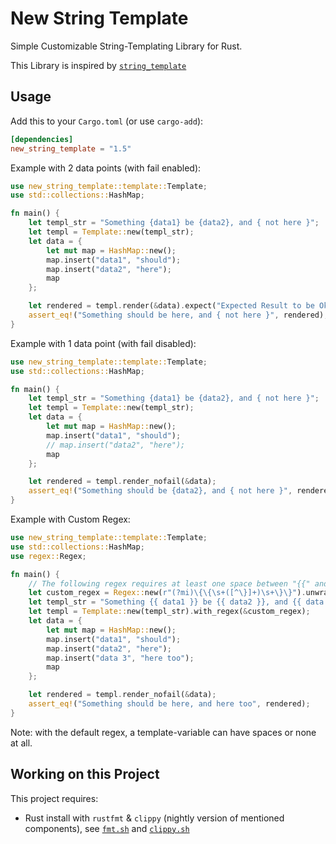 # New String Template

Simple Customizable String-Templating Library for Rust.

This Library is inspired by [`string_template`](https://github.com/michaelr524/string_template)

## Usage

Add this to your `Cargo.toml` (or use `cargo-add`):

```toml
[dependencies]
new_string_template = "1.5"
```

Example with 2 data points (with fail enabled):

```rust
use new_string_template::template::Template;
use std::collections::HashMap;

fn main() {
    let templ_str = "Something {data1} be {data2}, and { not here }";
    let templ = Template::new(templ_str);
    let data = {
        let mut map = HashMap::new();
        map.insert("data1", "should");
        map.insert("data2", "here");
        map
    };

    let rendered = templ.render(&data).expect("Expected Result to be Ok");
    assert_eq!("Something should be here, and { not here }", rendered);
}
```

Example with 1 data point (with fail disabled):

```rust
use new_string_template::template::Template;
use std::collections::HashMap;

fn main() {
    let templ_str = "Something {data1} be {data2}, and { not here }";
    let templ = Template::new(templ_str);
    let data = {
        let mut map = HashMap::new();
        map.insert("data1", "should");
        // map.insert("data2", "here");
        map
    };

    let rendered = templ.render_nofail(&data);
    assert_eq!("Something should be {data2}, and { not here }", rendered);
}
```

Example with Custom Regex:

```rust
use new_string_template::template::Template;
use std::collections::HashMap;
use regex::Regex;

fn main() {
    // The following regex requires at least one space between "{{" and "}}" and allows variables with spaces
    let custom_regex = Regex::new(r"(?mi)\{\{\s+([^\}]+)\s+\}\}").unwrap();
    let templ_str = "Something {{ data1 }} be {{ data2 }}, and {{ data 3 }}";
    let templ = Template::new(templ_str).with_regex(&custom_regex);
    let data = {
        let mut map = HashMap::new();
        map.insert("data1", "should");
        map.insert("data2", "here");
        map.insert("data 3", "here too");
        map
    };

    let rendered = templ.render_nofail(&data);
    assert_eq!("Something should be here, and here too", rendered);
}
```

Note: with the default regex, a template-variable can have spaces or none at all.

## Working on this Project

This project requires:
- Rust install with `rustfmt` & `clippy` (nightly version of mentioned components), see [`fmt.sh`](./fmt.sh) and [`clippy.sh`](./clippy.sh)
